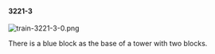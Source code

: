 #### 3221-3
![train-3221-3-0.png](https://github.com/lil-lab/nlvr/raw/master/nlvr/train/images/2/train-3221-3-0.png "train-3221-3-0.png")

There is a blue block as the base of a tower with two blocks.